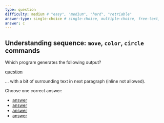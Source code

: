 ```yaml
---
type: question
difficulty: medium # "easy", "medium", "hard", "retriable"
answer-type: single-choice # single-choice, multiple-choice, free-text, multiple-free-texts, program
answer: c
---
```


## Understanding sequence: `move`, `color`, `circle` commands

Which program generates the following output?

[question](dot/dot.c.evy "evy:svg")

... with a bit of surrounding text in next paragraph (inline not allowed).

Choose one correct answer:

- [answer](dot/dot.a.evy "evy:source")
- [answer](dot/dot.b.evy "evy:source")
- [answer](dot/dot.c.evy "evy:source")
- [answer](dot/dot.d.evy "evy:source")
